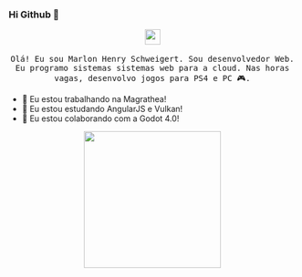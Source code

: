 ### Hi Github 👋

<p align="center">
  <img align="center" src="https://user-images.githubusercontent.com/5679180/79618120-0daffb80-80be-11ea-819e-d2b0fa904d07.gif" width="27px">
  <br><br>
  <samp>
  Olá! Eu sou Marlon Henry Schweigert. Sou desenvolvedor Web. Eu programo sistemas sistemas web para a cloud. Nas horas vagas, desenvolvo jogos para PS4 e PC 🎮. 

</p>


- 🔭 Eu estou trabalhando na Magrathea!
- 🌱 Eu estou estudando AngularJS e Vulkan!
- 👯 Eu estou colaborando com a Godot 4.0!


<p align="center">
  <img src="https://i.imgur.com/kdKhgx6.gif" width="240px" align="center"> 
</p>

